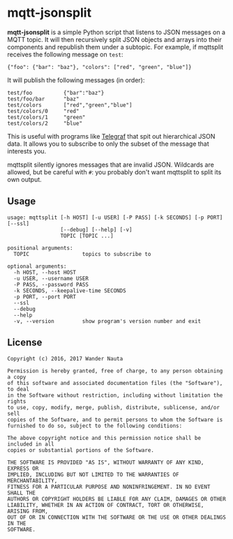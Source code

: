# mqtt-jsonsplit

**mqtt-jsonsplit** is a simple Python script that listens to JSON messages on a
MQTT topic. It will then recursively split JSON objects and arrays into their
components and republish them under a subtopic. For example, if mqttsplit
receives the following message on `test`:

    {"foo": {"bar": "baz"}, "colors": ["red", "green", "blue"]}

It will publish the following messages (in order):

    test/foo          {"bar":"baz"}
    test/foo/bar      "baz"
    test/colors       ["red","green","blue"]
    test/colors/0     "red"
    test/colors/1     "green"
    test/colors/2     "blue"

This is useful with programs like [Telegraf][] that spit out hierarchical JSON
data. It allows you to subscribe to only the subset of the message that
interests you.

mqttsplit silently ignores messages that are invalid JSON. Wildcards are
allowed, but be careful with `#`: you probably don't want mqttsplit to split
its own output.

## Usage

    usage: mqttsplit [-h HOST] [-u USER] [-P PASS] [-k SECONDS] [-p PORT] [--ssl]
                     [--debug] [--help] [-v]
                     TOPIC [TOPIC ...]
    
    positional arguments:
      TOPIC                 topics to subscribe to
    
    optional arguments:
      -h HOST, --host HOST
      -u USER, --username USER
      -P PASS, --password PASS
      -k SECONDS, --keepalive-time SECONDS
      -p PORT, --port PORT
      --ssl
      --debug
      --help
      -v, --version         show program's version number and exit

## License

    Copyright (c) 2016, 2017 Wander Nauta
    
    Permission is hereby granted, free of charge, to any person obtaining a copy
    of this software and associated documentation files (the "Software"), to deal
    in the Software without restriction, including without limitation the rights
    to use, copy, modify, merge, publish, distribute, sublicense, and/or sell
    copies of the Software, and to permit persons to whom the Software is
    furnished to do so, subject to the following conditions:
    
    The above copyright notice and this permission notice shall be included in all
    copies or substantial portions of the Software.
    
    THE SOFTWARE IS PROVIDED "AS IS", WITHOUT WARRANTY OF ANY KIND, EXPRESS OR
    IMPLIED, INCLUDING BUT NOT LIMITED TO THE WARRANTIES OF MERCHANTABILITY,
    FITNESS FOR A PARTICULAR PURPOSE AND NONINFRINGEMENT. IN NO EVENT SHALL THE
    AUTHORS OR COPYRIGHT HOLDERS BE LIABLE FOR ANY CLAIM, DAMAGES OR OTHER
    LIABILITY, WHETHER IN AN ACTION OF CONTRACT, TORT OR OTHERWISE, ARISING FROM,
    OUT OF OR IN CONNECTION WITH THE SOFTWARE OR THE USE OR OTHER DEALINGS IN THE
    SOFTWARE.


[Telegraf]: https://github.com/influxdata/telegraf
